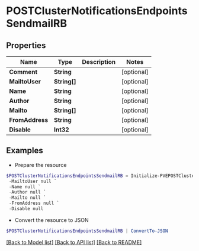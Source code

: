 # POSTClusterNotificationsEndpointsSendmailRB
## Properties

Name | Type | Description | Notes
------------ | ------------- | ------------- | -------------
**Comment** | **String** |  | [optional] 
**MailtoUser** | **String[]** |  | [optional] 
**Name** | **String** |  | [optional] 
**Author** | **String** |  | [optional] 
**Mailto** | **String[]** |  | [optional] 
**FromAddress** | **String** |  | [optional] 
**Disable** | **Int32** |  | [optional] 

## Examples

- Prepare the resource
```powershell
$POSTClusterNotificationsEndpointsSendmailRB = Initialize-PVEPOSTClusterNotificationsEndpointsSendmailRB  -Comment null `
 -MailtoUser null `
 -Name null `
 -Author null `
 -Mailto null `
 -FromAddress null `
 -Disable null
```

- Convert the resource to JSON
```powershell
$POSTClusterNotificationsEndpointsSendmailRB | ConvertTo-JSON
```

[[Back to Model list]](../README.md#documentation-for-models) [[Back to API list]](../README.md#documentation-for-api-endpoints) [[Back to README]](../README.md)

